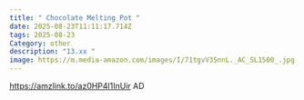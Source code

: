 ```yaml
---
title: " Chocolate Melting Pot "
date: 2025-08-23T11:11:17.714Z
tags: 2025-08-23
Category: other
description: "13.xx "
image: https://m.media-amazon.com/images/I/71tgvV35nnL._AC_SL1500_.jpg
---
```

https://amzlink.to/az0HP4l1InUir
AD